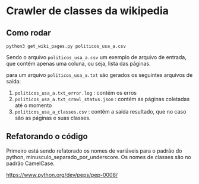 # Crawler de classes da wikipedia

## Como rodar

```
python3 get_wiki_pages.py politicos_usa_a.csv
```

Sendo o arquivo `politicos_usa_a.csv` um exemplo de arquivo de entrada, que contém apenas uma coluna, ou seja, lista das páginas.

para um arquivo `politicos_usa_a.txt` são gerados os seguintes arquivos de saída:
1. `politicos_usa_a.txt_error.log` : contém os erros
2. `politicos_usa_a.txt_crawl_status.json` : contém as páginas coletadas até o momento
3. `politicos_usa_a_classes.csv` : contém a saída resultado, que no caso são as páginas e suas classes.

## Refatorando o código

Primeiro está sendo refatorado os nomes de variáveis para o padrão do python, minusculo_separado_por_underscore.
Os nomes de classes são no padrão CamelCase.

https://www.python.org/dev/peps/pep-0008/